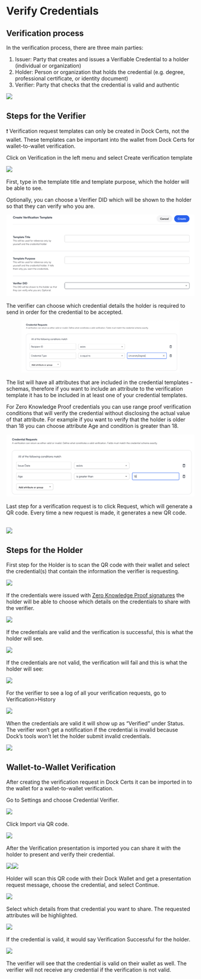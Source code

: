 # Verify Credentials

## Verification process <a href="#h_d119e38335" id="h_d119e38335"></a>

In the verification process, there are three main parties:

1. Issuer: Party that creates and issues a Verifiable Credential to a holder (individual or organization)
2. Holder: Person or organization that holds the credential (e.g. degree, professional certificate, or identity document)
3. Verifier: Party that checks that the credential is valid and authentic

![](https://downloads.intercomcdn.com/i/o/801931889/c9976b09a48fe6e88920e78a/631f7526f09bcf3b4b2e6209\_3-certificate+fraud-issuer%2C+holder%2C+verifier.jpeg)

## Steps for the Verifier <a href="#h_4638f9252a" id="h_4638f9252a"></a>

❗ Verification request templates can only be created in Dock Certs, not the wallet. These templates can be important into the wallet from Dock Certs for wallet-to-wallet verification.

Click on Verification in the left menu and select Create verification template

![](https://downloads.intercomcdn.com/i/o/801933692/5203a19c476d97fd6531e65f/63dd39a9db4a3e2a50cf9e20\_1-Create+a+verification+template+.png)

First, type in the template title and template purpose, which the holder will be able to see.

Optionally, you can choose a Verifier DID which will be shown to the holder so that they can verify who you are.

![](<../.gitbook/assets/Screenshot 2024-01-19 at 15.00.55.png>)

The verifier can choose which credential details the holder is required to send in order for the credential to be accepted.&#x20;

<figure><img src="../.gitbook/assets/Screenshot 2024-01-19 at 15.03.35.png" alt=""><figcaption></figcaption></figure>

The list will have all attributes that are included in the credential templates - schemas, therefore if you want to include an attribute to the verification template it has to be included in at least one of your credential templates.

For Zero Knowledge Proof credentials you can use range proof verification conditions that will verify the credential without disclosing the actual value of that attribute. For example if you want to verify that the holder is older than 18 you can choose attribute Age and condition is greater than 18.

![](<../.gitbook/assets/Screenshot 2024-01-19 at 15.11.23.png>)

Last step for a verification request is to click Request, which will generate a QR code. Every time a new request is made, it generates a new QR code.\
​

![](https://downloads.intercomcdn.com/i/o/801942152/e6f4175aa1923403d2509951/63dc133a7f9006477e2c9e15\_4-select+request.png)

## Steps for the Holder <a href="#h_551a4bc680" id="h_551a4bc680"></a>

First step for the Holder is to scan the QR code with their wallet and select the credential(s) that contain the information the verifier is requesting.

![](https://downloads.intercomcdn.com/i/o/801943894/2a128a33ac2dd9ef2ef8391f/63dc147a07bea77af71f759a\_1-select+Verifiable+Credentials.png)

If the credentials were issued with [Zero Knowledge Proof signatures](https://help.dock.io/en/articles/8223764-zero-knowledge-proof-signatures) the holder will be able to choose which details on the credentials to share with the verifier.

![](https://downloads.intercomcdn.com/i/o/801947490/0b185ff2f10af16683eb8a88/63dc15a7115db97d3d27ffa6\_2-uni+selective+disclosure.png)



If the credentials are valid and the verification is successful, this is what the holder will see.

![](https://downloads.intercomcdn.com/i/o/801948125/699766b45be84fc4789b2466/63dc17aa818e23242e079689\_6-credential+verificaiton+successful.png)

If the credentials are not valid, the verification will fail and this is what the holder will see:

![](https://downloads.intercomcdn.com/i/o/801948297/5adc23ec2eeeb1ce8bf1c6d0/63dc1885de0cb2965586d87d\_9-credential+verification+failed.png)

For the verifier to see a log of all your verification requests, go to Verification>History

![](https://downloads.intercomcdn.com/i/o/801948701/e62394c921696d957bcd9fde/63dc17caa81c505860578114\_7-select+history.png)

When the credentials are valid it will show up as “Verified” under Status. The verifier won’t get a notification if the credential is invalid because Dock’s tools won’t let the holder submit invalid credentials.

![](https://downloads.intercomcdn.com/i/o/801948999/996e97fbbc669281dff49d03/63dc17fdac49966e2cfebd6c\_8-credential+verified+and+requested.png)

## Wallet-to-Wallet Verification <a href="#h_9833d67c15" id="h_9833d67c15"></a>

After creating the verification request in Dock Certs it can be imported in to the wallet for a wallet-to-wallet verification.

Go to Settings and choose Credential Verifier.

![](https://downloads.intercomcdn.com/i/o/801963474/f0e42a69cd04be5cb000afa0/Screenshot\_20230807\_140939\_DockApp.jpg)

Click Import via QR code.

![](https://downloads.intercomcdn.com/i/o/801963734/25223c44489a69890998611e/393c66b9-cd1e-4828-9866-68027bca228f.jpeg)

After the Verification presentation is imported you can share it with the holder to present and verify their credential.

![](https://downloads.intercomcdn.com/i/o/801966471/8b2b8552b1276fc19e7bc89d/Screenshot\_20230807\_141402\_DockApp.jpg)![](https://downloads.intercomcdn.com/i/o/801966603/b402e7174ad1418e09682394/Screenshot\_20230807\_141406\_DockApp.jpg)

Holder will scan this QR code with their Dock Wallet and get a presentation request message, choose the credential, and select Continue.

![](https://downloads.intercomcdn.com/i/o/801976550/2b69f8a9b9e780f39264ce53/Screenshot\_20230807\_142653\_DockApp.jpg)

Select which details from that credential you want to share. The requested attributes will be highlighted.

![](https://downloads.intercomcdn.com/i/o/801977630/bb5c9ed31f3af980d469a9e5/Screenshot\_20230807\_142709\_DockApp.jpg)

If the credential is valid, it would say Verification Successful for the holder.

![](https://downloads.intercomcdn.com/i/o/801978611/b792766a23d2acdf8d28586a/Screenshot\_20230807\_142737\_DockApp.jpg)

The verifier will see that the credential is valid on their wallet as well. The verifier will not receive any credential if the verification is not valid.
